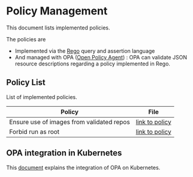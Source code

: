 # Policy Management

This document lists implemented policies.

The policies are 
* Implemented via the [Rego](https://www.openpolicyagent.org/docs/latest/policy-language/) query and assertion language 
* And managed with OPA ([Open Policy Agent](https://www.openpolicyagent.org/)) : OPA can validate JSON resource descriptions regarding a policy implemented in Rego.

## Policy List 

List of implemented policies.

| Policy  | File  |
|---|---|
| Ensure use of images from validated repos  | [link to policy](ensure-only-validated-repo/ensure-only-validated-repo.rego)  |
| Forbid run as root  | [link to policy](forbid-run-as-root-user/forbid-run-as-root-user.rego)  |


## OPA integration in Kubernetes

This [document](./POLICIES-K8S.md) explains the integration of OPA on Kubernetes.